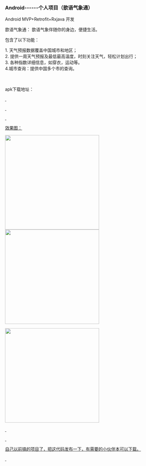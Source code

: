 ###	Android------个人项目（歆语气象通）

<p>Android MVP+Retrofit+Rxjava 开发</p>
<p>歆语气象通： 歆语气象伴随你的身边，便捷生活。</p> 
<p>包含了以下功能：</p> 
<p>1. 天气预报数据覆盖中国城市和地区；<br> 2. 提供一周天气预报及最低最高温度，时刻关注天气，轻松计划出行；<br> 3. 各种指数详细信息，如穿衣，运动等。<br> 4.城市查询：提供中国多个市的查询。<br> <br> &nbsp;</p> 
<p>apk下载地址：</p> 
<p><a href="https://shouji.baidu.com/software/25640526.html" target="_blank" rel="nofollow"https://shouji.baidu.com/software/25640526.html</a></p> 
<p>&nbsp;</p> 
<p>&nbsp;</p> 
<p>&nbsp;</p> 
<p>效果图：</p> 
<p><img alt="" src="https://img2018.cnblogs.com/blog/1041439/201904/1041439-20190411175350003-1906289504.jpg" width="310"> <img alt="" src="https://img2018.cnblogs.com/blog/1041439/201904/1041439-20190411175357401-1079762597.jpg" width="310"></p> 
<p><img alt="" src="https://img2018.cnblogs.com/blog/1041439/201904/1041439-20190411175405654-1055773628.jpg" width="310"></p> 
<p>&nbsp;</p> 
<p>&nbsp;</p> 
<p>自己以前搞的项目了，把这代码发布一下，有需要的小伙伴本可以下载。</p> 
<p>&nbsp;</p> 

